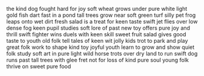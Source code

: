 the kind dog fought hard for joy
soft wheat grows under pure white light
gold fish dart fast in a pond
tall trees grow near soft green turf
silly pet frog leaps onto wet dirt
fresh salad is a treat for keen taste
swift jet flies over low dense fog
keen pupil studies soft lore of past
new toy offers pure joy and thrill
swift fighter wins duels with keen skill
sweet fruit salad gives good taste to youth
old folk tell tales of keen wit
jolly kids trot to park and play
great folk work to shape kind toy
joyful youth learn to grow and show
quiet folk study soft art in pure light
wild horse trots over dry land to run
swift dog runs past tall trees with glee
fret not for loss of kind pure soul
young folk thrive on sweet pure food